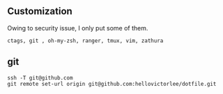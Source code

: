 ## Customization
Owing to security issue, I only put some of them.
```
ctags, git , oh-my-zsh, ranger, tmux, vim, zathura
```
## git

```
ssh -T git@github.com
git remote set-url origin git@github.com:hellovictorlee/dotfile.git
```
